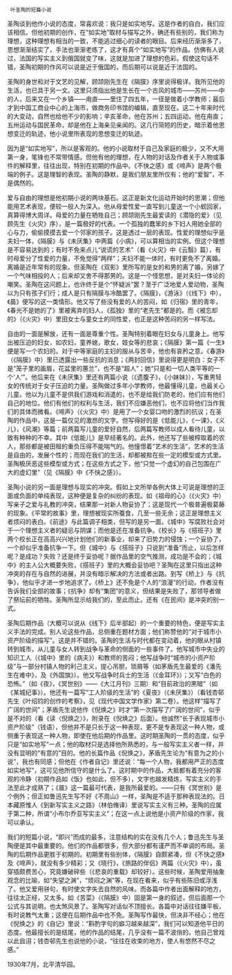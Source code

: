      叶圣陶的短篇小说 

   圣陶谈到他作小说的态度，常喜欢说：我只是如实地写。这是作者的自白，我们应该相信。但他初期的创作，在“如实地”取材与描写之外，确还有些别的，我们称为理想，这种理想有相当的一致，不能逃过细心的读者的眼目。后来经历渐渐多了，思想渐渐结实了，手法也渐渐老练了，这才有真个“如实地写”的作品。仿佛有人说过，法国的写实主义到俄国就变了味，这就是加进了理想的色彩。假使这句话不错，圣陶初期的作风可以说是近于俄国的，而后期可以说是近于法国的。 

   圣陶的身世和对于文艺的见解，顾颉刚先生在《隔膜》序里说得极详。我所见他的生活，也已具于另一文。这里只须指出他是生长在一个古风的城市——苏州——中的人，后来又在一个乡镇——甪直——里住了四五年，一径是做着小学教师；最后才到中国工商业中心的上海市，做商务印书馆的编辑，直至现在。这二十年来时代的大变动，自然也给他不少的影响；辛亥革命，他在苏州；五四运动，他在甪直；五卅运动与国民革命，却是他在上海亲见亲闻的。这几行简短的历史，暗示着他思想变迁的轨迹，他小说里所表现的思想变迁的轨迹。 

   因为是“如实地写”，所以是客观的。他的小说取材于自己及家庭的极少，又不大用第一身，笔锋也不常带情感。但他有他的理想，在人物的对话及作者关于人物或事件的解释里，往往出现，特别在初期的作品中。《不快之感》或《啼声》是两个极端的例子。这是理智的表现。圣陶的静默，是我们朋友里所仅有；他的“爱智”，不是偶然的。 

   爱与自由的理想是他初期小说的两块基石。这正是新文化运动开始时的思潮；但他能用艺术表现，便较一般人为深入。他从母爱性爱一直写到儿童送一个小蚬回家，真算得博大周详。母爱的力量在牺牲自己；顾颉刚先生最爱读的《潜隐的爱》（见顾先生《火灾》序），是一篇极好的代表。一个孤独的蠢笨的乡下妇人用她全部的心与力，偷偷摸摸去爱一个邻家的孩子。这是透过一层的表现。性爱的理想似乎是夫妇一体，《隔膜》与《未厌集》中两篇《小病》，可以算相当的实例。但这个理想是不容易达到的；有时不免来点儿“说谎的艺术”（看《火灾》中《云翳》篇），有时母爱分了性爱的力量，不免觉得“两样”；夫妇不能一体时，有时更免不了离婚。离婚是近年常有的现象。但圣陶在《双影》里所写的是女的和男的离了婚，另嫁了一个气味相投的人；后来却又舍不得那男的。这是一个怪思想，是对夫妇一体论的嘲笑。圣陶在这问题上，也许终于是个“怀疑派”罢？至于广泛地爱人爱动物，圣陶以为只有孩子们行；成人是只有隔膜与冷酷罢了。《隔膜》，《游泳》（《线下》中），《晨》便写的这一类情形。他又写了些没有爱的人的苦闷，如《归宿》里的青年，《春光不是她的了》里被离弃的妇人，《孤独》里的“老先生”都是的。而《被忘却的》（《火灾》中）里田女士与童女士的同性爱，也正是这种苦闷的另一样写法。 

   自由的一面是解放，还有一面是尊重个性。圣陶特别着眼在妇女与儿童身上。他写出被压迫的妇女，如农妇，童养媳，歌女，妓女等的悲哀；《隔膜》第一篇《一生》便是写一个农妇的。对于中等家庭的主妇的服从与苦辛，他也有哀矜之意。《春游》（《隔膜》中）里已透露出一些反抗的消息；《两封回信》里说得更是明白：女子不是“笼子里的画眉，花盆里的蕙兰”，也不是“超人”；她“只是和一切人类平等的一个‘人’”。他后来在《未厌集》里还有两篇小说（《遗腹子》，《小妹妹》），写重男轻女的传统对于女子压迫的力量。圣陶做过多年小学教师，他最懂得儿童，也最关心儿童。他以为儿童不是供我们游戏和消遣的，也不是给我们防老的，他们应有他们自己的地位。他们有他们的权利与生活，我们不应嫌恶他们，也不应将他们当作我们的具体而微看。《啼声》（《火灾》中）是用了一个女婴口吻的激烈的抗议；在圣陶的作品中，这是一篇仅见的激昂的文字。但写得好的是《低能儿》，《一课》，《义儿》，《风潮》等篇；前两篇写儿童的爱好自然，后两篇写教师以成人看待儿童，以致有种种的不幸。其中《低能儿》是早经著名的。此外，他还写了些被榨取着的农人，那些都是被田租的重负压得不能喘气的。他憧憬着“艺术的生活”，艺术的生活是自由的，发展个性的；而现在我们的生活，却都被揿在些一定的模型或方式里。圣陶极厌恶这些模型或方式；在这些方式之下，他“只觉一个虚幻的自己包围在广大的虚幻里”（见《隔膜》中《不快之感》）。 

   圣陶小说的另一面是理想与现实的冲突。假如上文所举各例大体上可说是理想的正面或负面的单纯表现，这种便是复杂的纠纷的表现。如《祖母的心》（《火灾》中）写亲子之爱与礼教的冲突，结果那一对新人物妥协了；这是现代一个极普遍极葛藤的现象。《平常的故事》里，理想被现实所蚕食，几至一些无余；这正是理想主义者烦闷的表白。《前途》与此篇调子相类，但写的是另一面。《城中》写腐败社会对于一个理想主义者的疑忌与阴谋；而他是还在准备抗争。《校长》与《搭班子》里两个校长正在高高兴兴地计划他们的新事业，却来了旧势力的侵蚀；一个妥协了，一个却似乎准备抗争一下。但《城中》与《搭班子》只说到“准备”而止，以后怎样呢？是成功？失败？还是终于妥协呢？据作品里的空气推测，成功是不会的；《城中》的主人公大概要失败，《搭班子》里的大概会妥协吧？圣陶在这里只指出这种冲突的存在与自然的进展，并没有暗示解决的方法或者出路。到写《桥上》与《抗争》，他似乎才进一步地追求了。《桥上》还不免是个人的“浪漫”的行动，作者没有告诉我们全部的故事；《抗争》却有“集团”的意义，但结果是失败了，那领导者做了祭坛前的牺牲。圣陶所显示给我们的，至此而止。还有《在民间》是冲突的别一式。 

   圣陶后期作品（大概可以说从《线下》后半部起）的一个重要的特色，便是写实主义手法的完成。别人论这些作品，总侧重在题材方面；他们称赞他的“对于城市小资产阶级的描写”。这是并不错的。圣陶的生活与时代都在变动着，他的眼从村镇转到城市，从儿童与女人转到战争与革命的侧面的一些事件了。他写城市中失业的知识工人（《城中》里的《病夫》）和教师的苦闷；他写战争时“城市的小资产阶级”与一部分村镇人物的利己主义，提心吊胆，琐屑等（如茅盾先生最爱的《潘先生在难中》，及《外国旗》）。他又写战争时兵士的生活（《金耳环》）；又写“白色的恐怖。”（如《夜》，《冥世别》——《大江月刊》三期）和“目前政治的黑暗”（如《某城纪事》）。他还有一篇写“工人阶级的生活”的《夏夜》（《未厌集》）（看钱杏邨先生《叶绍钧的创作的考察》，见《现代中国文学作家》第二卷）。他这样“描写了广阔的世间”；茅盾先生说他作《倪焕之》时才“第一次描写了广阔的世间”，似乎是不对的（看《读〈倪焕之〉》，附录在《倪焕之》后面）。他诚然“长于表现城市小资产阶级”（钱语），但他并不是只长于这一种表现，更不是专表现这一种人物，或侧重于表现这一种人物，即使在他后期的作品里。这时期圣陶的一贯的态度，似乎只是“如实地写”一点；他的取材只是选择他所熟悉的，与一般写实主义者一样，并没有显明的“有意的”目的。他的长篇作品《倪焕之》，茅盾先生论为“有意为之的小说”，我也有同感；但他在《作者自记》里还说：“每一个人物，我都用严正的态度如实地写”，这可见他所信守的是什么了。这时期中的作品，大抵都有着充分的客观的冷静（初期作品如《饭》也如此，但不多），文字也越发精炼，写实主义的手法至此才成熟了；《晨》这一篇最可代表，是我所最爱的。——只有《冥世别》是个例外；但正如鲁迅先生写不好《不周山》一样，圣陶是不适于那种表现法的。日本藏原惟人《到新写实主义之路》（林伯脩译）里说写实主义有三种。圣陶的应属于第二种，所谓“小布尔乔亚写实主义”；在这一点上说他是小资产阶级的作家，我可以承认。 

   我们的短篇小说，“即兴”而成的最多，注意结构的实在没有几个人；鲁迅先生与圣陶便是其中最重要的。他们的作品都很多，但大部分都有谨严而不单调的布局。圣陶的后期作品更胜于初期的。初期里有些别体，《隔膜》自颇紧凑，但《不快之感》及《啼声》，就没有多少精彩；又《晓行》，《旅路的伴侣》两篇（《火灾》中），虽穿插颇费苦心，究竟嫌破碎些（《悲哀的重载》却较好）。这些时候，圣陶爱用抽象观念的比喻，如“失望之渊”，“烦闷之渊”等，在现在看来，似乎有些陈旧或浮浅了。他又爱用骈句，有时使文字失去自然的风味。而各篇中作者出面解释的地方，往往太正经，又太多。如《苦菜》（《隔膜》中）固是第一身的叙述，但后面那一个公式与其说明，也太煞风景了。圣陶写对话似不顶擅长。各篇中对话往往嫌平板，有时说教气太重；这便在后期作品中也不免。圣陶写作最快，但决非不经心；他在《倪焕之》的《自记》里说：“斟酌字句的癖习越来越深”，我们可以知道他平日的态度。他最擅长的是结尾，他的作品的结尾，几乎没有一篇不波俏的。他自己曾戏以此自诩；钱杏邨先生也说他的小说，“往往在收束的地方，使人有悠然不尽之感。” 

   1930年7月，北平清华园。 

